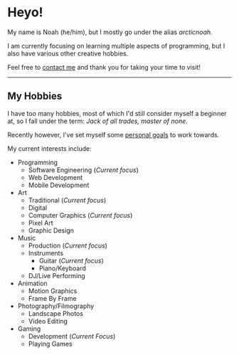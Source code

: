 # Heyo!

My name is Noah (he/him), but I mostly go under the alias *arcticnoah*.

I am currently focusing on learning multiple aspects of programming, but I also have various other creative hobbies.

Feel free to [contact me](/contact) and thank you for taking your time to visit!

----

## My Hobbies

I have too many hobbies, most of which I'd still consider myself a beginner at, so I fall under the term: *Jack of all trades, master of none*.  

Recently however, I've set myself some [personal goals](/tags/goal/) to work towards.
  
My current interests include:

* Programming
    * Software Engineering (*Current focus*)
    * Web Development
    * Mobile Development
* Art
    * Traditional (*Current focus*)
    * Digital
    * Computer Graphics (*Current focus*)
    * Pixel Art
    * Graphic Design
* Music
    * Production (*Current focus*)
    * Instruments
        * Guitar (*Current focus*)
        * Piano/Keyboard
    * DJ/Live Performing
* Animation
    * Motion Graphics
    * Frame By Frame
* Photography/Filmography
    * Landscape Photos
    * Video Editing
* Gaming
    * Development (*Current Focus*)
    * Playing Games